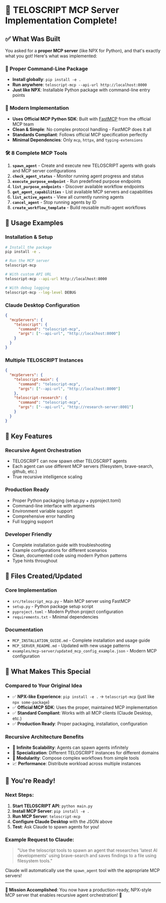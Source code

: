 # 🎉 TELOSCRIPT MCP Server Implementation Complete!

## ✅ What Was Built

You asked for a **proper MCP server** (like NPX for Python), and that's exactly what you got! Here's what was implemented:

### 🚀 **Proper Command-Line Package**
- **Install globally**: `pip install -e .`
- **Run anywhere**: `teloscript-mcp --api-url http://localhost:8000`
- **Just like NPX**: Installable Python package with command-line entry points

### 🔧 **Modern Implementation**
- **Uses Official MCP Python SDK**: Built with [FastMCP](https://github.com/modelcontextprotocol/python-sdk) from the official MCP team
- **Clean & Simple**: No complex protocol handling - FastMCP does it all
- **Standards Compliant**: Follows official MCP specification perfectly
- **Minimal Dependencies**: Only `mcp`, `httpx`, and `typing-extensions`

### 🛠️ **8 Complete MCP Tools**

1. **`spawn_agent`** - Create and execute new TELOSCRIPT agents with goals and MCP server configurations
2. **`check_agent_status`** - Monitor running agent progress and status
3. **`execute_purpose_endpoint`** - Run predefined purpose endpoints 
4. **`list_purpose_endpoints`** - Discover available workflow endpoints
5. **`get_agent_capabilities`** - List available MCP servers and capabilities
6. **`list_active_agents`** - View all currently running agents
7. **`cancel_agent`** - Stop running agents by ID
8. **`create_workflow_template`** - Build reusable multi-agent workflows

## 🎯 **Usage Examples**

### Installation & Setup
```bash
# Install the package
pip install -e .

# Run the MCP server
teloscript-mcp

# With custom API URL
teloscript-mcp --api-url http://localhost:8000

# With debug logging
teloscript-mcp --log-level DEBUG
```

### Claude Desktop Configuration
```json
{
  "mcpServers": {
    "teloscript": {
      "command": "teloscript-mcp",
      "args": ["--api-url", "http://localhost:8000"]
    }
  }
}
```

### Multiple TELOSCRIPT Instances
```json
{
  "mcpServers": {
    "teloscript-main": {
      "command": "teloscript-mcp",
      "args": ["--api-url", "http://localhost:8000"]
    },
    "teloscript-research": {
      "command": "teloscript-mcp",
      "args": ["--api-url", "http://research-server:8001"]
    }
  }
}
```

## 🌟 **Key Features**

### **Recursive Agent Orchestration**
- TELOSCRIPT can now spawn other TELOSCRIPT agents
- Each agent can use different MCP servers (filesystem, brave-search, github, etc.)
- True recursive intelligence scaling

### **Production Ready**
- Proper Python packaging (setup.py + pyproject.toml)
- Command-line interface with arguments
- Environment variable support
- Comprehensive error handling
- Full logging support

### **Developer Friendly** 
- Complete installation guide with troubleshooting
- Example configurations for different scenarios
- Clean, documented code using modern Python patterns
- Type hints throughout

## 📁 **Files Created/Updated**

### **Core Implementation**
- `src/teloscript_mcp.py` - Main MCP server using FastMCP
- `setup.py` - Python package setup script
- `pyproject.toml` - Modern Python project configuration
- `requirements.txt` - Minimal dependencies

### **Documentation**
- `MCP_INSTALLATION_GUIDE.md` - Complete installation and usage guide
- `MCP_SERVER_README.md` - Updated with new usage patterns
- `examples/mcp-server/updated_mcp_config_example.json` - Modern MCP configuration

## 🚀 **What Makes This Special**

### **Compared to Your Original Idea**
- ✅ **NPX-like Experience**: `pip install -e .` → `teloscript-mcp` (just like `npx some-package`)
- ✅ **Official MCP SDK**: Uses the proper, maintained MCP implementation
- ✅ **Standard Compliant**: Works with all MCP clients (Claude Desktop, etc.)
- ✅ **Production Ready**: Proper packaging, installation, configuration

### **Recursive Architecture Benefits**
- 🔄 **Infinite Scalability**: Agents can spawn agents infinitely
- 🎯 **Specialization**: Different TELOSCRIPT instances for different domains
- 🧩 **Modularity**: Compose complex workflows from simple tools
- 📈 **Performance**: Distribute workload across multiple instances

## 🎉 **You're Ready!**

### **Next Steps:**
1. **Start TELOSCRIPT API**: `python main.py`
2. **Install MCP Server**: `pip install -e .`
3. **Run MCP Server**: `teloscript-mcp`
4. **Configure Claude Desktop** with the JSON above
5. **Test**: Ask Claude to spawn agents for you!

### **Example Request to Claude:**
> "Use the teloscript tools to spawn an agent that researches 'latest AI developments' using brave-search and saves findings to a file using filesystem tools."

Claude will automatically use the `spawn_agent` tool with the appropriate MCP servers!

---

**🎯 Mission Accomplished**: You now have a production-ready, NPX-style MCP server that enables recursive agent orchestration! 🚀